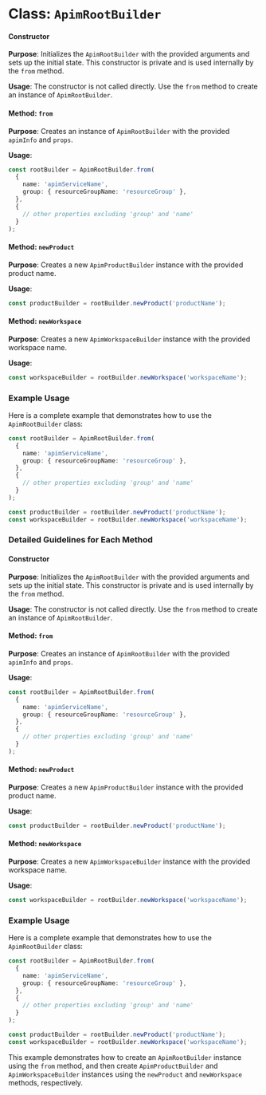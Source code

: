 # Class: `ApimRootBuilder`

#### Constructor
**Purpose**: Initializes the `ApimRootBuilder` with the provided arguments and sets up the initial state. This constructor is private and is used internally by the `from` method.

**Usage**:
The constructor is not called directly. Use the `from` method to create an instance of `ApimRootBuilder`.

#### Method: `from`
**Purpose**: Creates an instance of `ApimRootBuilder` with the provided `apimInfo` and `props`.

**Usage**:
```typescript
const rootBuilder = ApimRootBuilder.from(
  {
    name: 'apimServiceName',
    group: { resourceGroupName: 'resourceGroup' },
  },
  {
    // other properties excluding 'group' and 'name'
  }
);
```



#### Method: `newProduct`
**Purpose**: Creates a new `ApimProductBuilder` instance with the provided product name.

**Usage**:
```typescript
const productBuilder = rootBuilder.newProduct('productName');
```



#### Method: `newWorkspace`
**Purpose**: Creates a new `ApimWorkspaceBuilder` instance with the provided workspace name.

**Usage**:
```typescript
const workspaceBuilder = rootBuilder.newWorkspace('workspaceName');
```



### Example Usage
Here is a complete example that demonstrates how to use the `ApimRootBuilder` class:

```typescript
const rootBuilder = ApimRootBuilder.from(
  {
    name: 'apimServiceName',
    group: { resourceGroupName: 'resourceGroup' },
  },
  {
    // other properties excluding 'group' and 'name'
  }
);

const productBuilder = rootBuilder.newProduct('productName');
const workspaceBuilder = rootBuilder.newWorkspace('workspaceName');
```



### Detailed Guidelines for Each Method

#### Constructor
**Purpose**: Initializes the `ApimRootBuilder` with the provided arguments and sets up the initial state. This constructor is private and is used internally by the `from` method.

**Usage**:
The constructor is not called directly. Use the `from` method to create an instance of `ApimRootBuilder`.

#### Method: `from`
**Purpose**: Creates an instance of `ApimRootBuilder` with the provided `apimInfo` and `props`.

**Usage**:
```typescript
const rootBuilder = ApimRootBuilder.from(
  {
    name: 'apimServiceName',
    group: { resourceGroupName: 'resourceGroup' },
  },
  {
    // other properties excluding 'group' and 'name'
  }
);
```



#### Method: `newProduct`
**Purpose**: Creates a new `ApimProductBuilder` instance with the provided product name.

**Usage**:
```typescript
const productBuilder = rootBuilder.newProduct('productName');
```



#### Method: `newWorkspace`
**Purpose**: Creates a new `ApimWorkspaceBuilder` instance with the provided workspace name.

**Usage**:
```typescript
const workspaceBuilder = rootBuilder.newWorkspace('workspaceName');
```



### Example Usage
Here is a complete example that demonstrates how to use the `ApimRootBuilder` class:

```typescript
const rootBuilder = ApimRootBuilder.from(
  {
    name: 'apimServiceName',
    group: { resourceGroupName: 'resourceGroup' },
  },
  {
    // other properties excluding 'group' and 'name'
  }
);

const productBuilder = rootBuilder.newProduct('productName');
const workspaceBuilder = rootBuilder.newWorkspace('workspaceName');
```



This example demonstrates how to create an `ApimRootBuilder` instance using the `from` method, and then create `ApimProductBuilder` and `ApimWorkspaceBuilder` instances using the `newProduct` and `newWorkspace` methods, respectively.